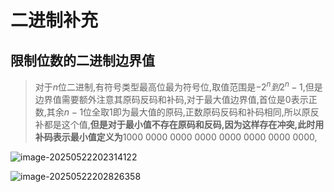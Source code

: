 # 二进制补充

## 限制位数的二进制边界值

> 对于$n$位二进制,有符号类型最高位最为符号位,取值范围是$-2^n到2^n-1$,但是边界值需要额外注意其原码反码和补码,对于最大值边界值,首位是0表示正数,其余$n-1$位全取$1$即为最大值的原码,正数原码反码和补码相同,所以原反补都是这个值,**但是对于最小值不存在原码和反码,因为这样存在冲突,此时用补码表示最小值定义为**$1000\ 0000\ 0000\ 0000\ 0000\ 0000\ 0000\ 0000$,

![image-20250522202314122](https://gitee.com/hulu135289/Typora/raw/master/img/20250522202321592.png)

![image-20250522202826358](https://gitee.com/hulu135289/Typora/raw/master/img/20250522202826622.png)